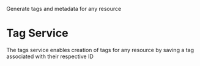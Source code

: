 Generate tags and metadata for any resource

# Tag Service

The tags service enables creation of tags for any resource by saving a tag associated with their respective ID
